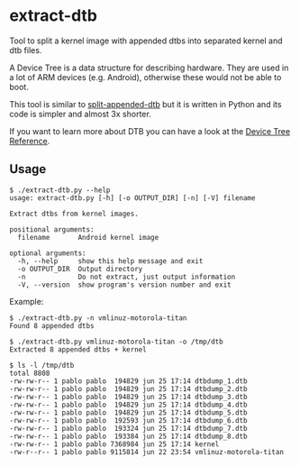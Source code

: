 # extract-dtb

Tool to split a kernel image with appended dtbs into separated kernel and dtb files.

A Device Tree is a data structure for describing hardware. They are used in a lot of
ARM devices (e.g. Android), otherwise these would not be able to boot.

This tool is similar to [split-appended-dtb](https://github.com/dianlujitao/split-appended-dtb)
but it is written in Python and its code is simpler and almost 3x shorter.

If you want to learn more about DTB you can have a look at the
[Device Tree Reference](http://elinux.org/Device_Tree_Reference).

## Usage

```
$ ./extract-dtb.py --help
usage: extract-dtb.py [-h] [-o OUTPUT_DIR] [-n] [-V] filename

Extract dtbs from kernel images.

positional arguments:
  filename       Android kernel image

optional arguments:
  -h, --help     show this help message and exit
  -o OUTPUT_DIR  Output directory
  -n             Do not extract, just output information
  -V, --version  show program's version number and exit
```

Example:

```
$ ./extract-dtb.py -n vmlinuz-motorola-titan
Found 8 appended dtbs

$ ./extract-dtb.py vmlinuz-motorola-titan -o /tmp/dtb
Extracted 8 appended dtbs + kernel

$ ls -l /tmp/dtb
total 8808
-rw-rw-r-- 1 pablo pablo  194829 jun 25 17:14 dtbdump_1.dtb
-rw-rw-r-- 1 pablo pablo  194829 jun 25 17:14 dtbdump_2.dtb
-rw-rw-r-- 1 pablo pablo  194829 jun 25 17:14 dtbdump_3.dtb
-rw-rw-r-- 1 pablo pablo  194829 jun 25 17:14 dtbdump_4.dtb
-rw-rw-r-- 1 pablo pablo  194829 jun 25 17:14 dtbdump_5.dtb
-rw-rw-r-- 1 pablo pablo  192593 jun 25 17:14 dtbdump_6.dtb
-rw-rw-r-- 1 pablo pablo  193324 jun 25 17:14 dtbdump_7.dtb
-rw-rw-r-- 1 pablo pablo  193384 jun 25 17:14 dtbdump_8.dtb
-rw-rw-r-- 1 pablo pablo 7368984 jun 25 17:14 kernel
-rw-r--r-- 1 pablo pablo 9115814 jun 22 23:54 vmlinuz-motorola-titan
```
